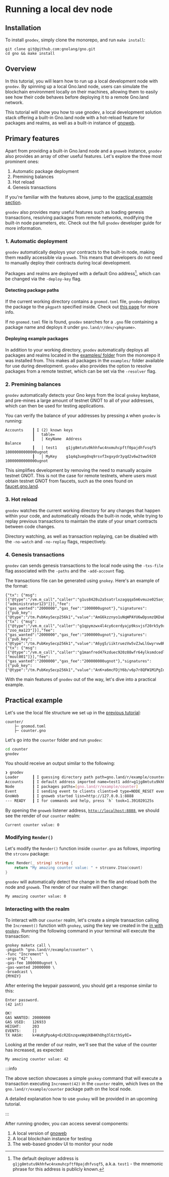 # Running a local dev node


## Installation

To install `gnodev`, simply clone the monorepo, and run `make install`:

```
git clone git@github.com:gnolang/gno.git
cd gno && make install
```

## Overview

In this tutorial, you will learn how to run up a local development node with
`gnodev`. By spinning up a local Gno.land
node, users can simulate the blockchain environment locally on their machines,
allowing them to easily see how their code behaves before deploying it to a
remote Gno.land network.

This tutorial will show you how to use gnodev, a local development solution stack
offering a built-in Gno.land node with a hot-reload feature for packages and
realms, as well as a built-in instance of [gnoweb](../users/explore-with-gnoweb.md).

## Primary features

Apart from providing a built-in Gno.land node and a `gnoweb` instance, `gnodev`
also provides an array of other useful features. Let's explore the three most
prominent ones:
1. Automatic package deployment
2. Premining balances
3. Hot reload
4. Genesis transactions

If you're familiar with the features above, jump to the [practical example
section](#practical-example).

`gnodev` also provides many useful features such as loading genesis transactions,
resolving packages from remote networks, modifying the built-in node parameters,
etc. Check out the full `gnodev` developer guide for more information.

### 1. Automatic deployment

`gnodev` automatically deploys your contracts to the built-in node, making
them readily accessible via `gnoweb`. This means that developers do not need to
manually deploy their contracts during local development.

Packages and realms are deployed with a default Gno address[^1], which can be changed
via the `-deploy-key` flag.

#### Detecting package paths

If the current working directory contains a `gnomod.toml` file, `gnodev` deploys the
package to the `pkgpath` specified inside. Check out [this page](../resources/configuring-gno-projects.md)
for more info.

If no `gnomod.toml` file is found, `gnodev` searches for a `.gno` file containing a
package name and deploys it under `gno.land/r/dev/<pkgname>`.

#### Deploying example packages

In addition to your working directory, `gnodev` automatically deploys all packages
and realms located in the [examples/ folder](https://github.com/gnolang/gno/tree/master/examples)
from the monorepo it was installed from. This makes all packages in the `examples/`
folder available for use during development. `gnodev` also provides the option
to resolve packages from a remote testnet, which can be set via the `-resolver` flag.

### 2. Premining balances

`gnodev` automatically detects your Gno keys from the local `gnokey` keybase, and
pre-mines a large amount of testnet GNOT to all of your addresses, which can
then be used for testing applications.

You can verify the balance of your addresses by pressing `A` when `gnodev` is running:

```
Accounts    ┃ I (2) known keys
            ┃   table=
            ┃   │ KeyName  Address                                   Balance
            ┃   │ test1    g1jg8mtutu9khhfwc4nxmuhcpftf0pajdhfvsqf5  10000000000000ugnot
            ┃   │ MyKey    g1q4q3uegdnq9rsvf3xgxydr3yqd2v6w2tww5920  10000000000000ugnot
```

This simplifies development by removing the need to manually acquire testnet GNOT.
This is not the case for remote testnets, where users must obtain testnet GNOT
from faucets, such as the ones found on [faucet.gno.land](https://faucet.gno.land).

### 3. Hot reload

`gnodev` watches the current working directory for any changes that happen within
your code, and automatically reloads the built-in node, while trying to replay
previous transactions to maintain the state of your smart contracts between
code changes.

Directory watching, as well as transaction replaying, can be disabled with the
`-no-watch` and `-no-replay` flags, respectively.

### 4. Genesis transactions

`gnodev` can sends genesis transactions to the local node using the `-txs-file` flag associated with the `-paths` and the `-add-account` flag.

The transactions file can be generated using `gnokey`. Here's an example of the format:
```
{"tx": {"msg":[{"@type":"/vm.m_call","caller":"g1us8428u2a5satrlxzagqqa5m6vmuze025anjlj","send":"1000000ugnot","pkg_path":"gno.land/r/gnoland/users/v1","func":"Register","args":["administrator123"]}],"fee":{"gas_wanted":"2000000","gas_fee":"1000000ugnot"},"signatures":[{"pub_key":{"@type":"/tm.PubKeySecp256k1","value":"AmG6kzznyo1uNqWPAYU6wDpsmzQKDaEOrVRaZ08vOyX0"},"signature":""}],"memo":""}}
{"tx": {"msg":[{"@type":"/vm.m_call","caller":"g1qpymzwx4l4cy6cerdyajp9ksvjsf20rk5y9rtt","send":"1000000ugnot","pkg_path":"gno.land/r/gnoland/users/v1","func":"Register","args":["zoo_ma123"]}],"fee":{"gas_wanted":"2000000","gas_fee":"1000000ugnot"},"signatures":[{"pub_key":{"@type":"/tm.PubKeySecp256k1","value":"A6yg5/iiktruezVw5vZJwLlGwyrvw8RlqOToTRMWXkE2"},"signature":""}],"memo":""}}
{"tx": {"msg":[{"@type":"/vm.m_call","caller":"g1manfred47kzduec920z88wfr64ylksmdcedlf5","send":"1000000ugnot","pkg_path":"gno.land/r/gnoland/users/v1","func":"Register","args":["moul001"]}],"fee":{"gas_wanted":"2000000","gas_fee":"200000000ugnot"},"signatures":[{"pub_key":{"@type":"/tm.PubKeySecp256k1","value":"AnK+a6mcFDjY6b/v6p7r8QFW1M1PgIoQxBgrwOoyY7v3"},"signature":""}],"memo":""}}
```

With the main features of `gnodev` out of the way, let's dive into a practical
example.

## Practical example

Let's use the local file structure we set up in the [previous tutorial](anatomy-of-a-gno-package.md):

```
counter/
    ├─ gnomod.toml
    ├─ counter.gno
```

Let's go into the `counter` folder and run `gnodev`:

```bash
cd counter
gnodev
```

You should receive an output similar to the following:

```bash
❯ gnodev
Loader      ┃ I guessing directory path path=gno.land/r/example/counter dir={your_pwd}
Accounts    ┃ I default address imported name=test1 addr=g1jg8mtutu9khhfwc4nxmuhcpftf0pajdhfvsqf5
Node        ┃ I packages paths=[gno.land/r/example/counter]
Event       ┃ I sending event to clients clients=0 type=NODE_RESET event=&{}
GnoWeb      ┃ I gnoweb started lisn=http://127.0.0.1:8888
--- READY   ┃ I for commands and help, press `h` took=1.391020125s
```

By opening the `gnoweb` listener address, [`http://localhost:8888`](http://127.0.0.1:8888),
we should see the render of our `counter` realm:

```
Current counter value: 0
```

### Modifying `Render()`

Let's modify the `Render()` function inside `counter.gno` as follows, importing
the `strconv` package:

```go
func Render(_ string) string {
	return "My amazing counter value: " + strconv.Itoa(count)
}
```

`gnodev` will automatically detect the change in the file and reload both the node
and `gnoweb`. The render of our realm will then change:

```
My amazing counter value: 0
```

### Interacting with the realm

To interact with our `counter` realm, let's create a simple transaction calling
the `Increment()` function with `gnokey`, using the key we created in the
[in with `gnokey`](../users/interact-with-gnokey.md#generating-a-key-pair).
Running the following command in your terminal will execute the transaction:

```
gnokey maketx call \
-pkgpath "gno.land/r/example/counter" \
-func "Increment" \
-args "42" \
-gas-fee 1000000ugnot \
-gas-wanted 20000000 \
-broadcast \
{MYKEY}
```

After entering the keypair password, you should get a response similar to this:

```
Enter password.
(42 int)

OK!
GAS WANTED: 20000000
GAS USED:   126933
HEIGHT:     203
EVENTS:     []
TX HASH:    k+WuKgPpoAg+EcR2EnzqxeWqUXB4KhOhg3l6zthSy0I=
```

Looking at the render of our realm, we'll see that the value of the counter
has increased, as expected:

```
My amazing counter value: 42
```

:::info

The above section showcases a simple `gnokey` command that will execute a
transaction executing `Increment(42)` in the `counter` realm, which lives on the
`gno.land/r/example/counter` package path on the local node.

A detailed explanation how to use `gnokey` will be provided in an
upcoming tutorial.

:::

After running gnodev, you can access several components:

1. A local version of [gnoweb](../users/explore-with-gnoweb.md)
2. A local blockchain instance for testing
3. The web-based gnodev UI to monitor your node

[^1]: The default deployer address is `g1jg8mtutu9khhfwc4nxmuhcpftf0pajdhfvsqf5`,
a.k.a. `test1` - the mnemonic phrase for this address is publicly known.
